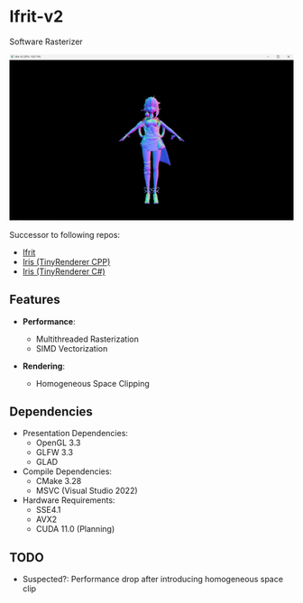 # Ifrit-v2

Software Rasterizer 

![](img/demo.jpg)



Successor to following repos:
 - [Ifrit](https://github.com/Aeroraven/Ifrit)
 - [Iris (TinyRenderer CPP)](https://github.com/Aeroraven/Stargazer/tree/main/ComputerGraphics/Iris)
 - [Iris (TinyRenderer C#)](https://github.com/Aeroraven/Stargazer/tree/main/ComputerGraphics/TinyRenderer)



## Features

- **Performance**:
	- Multithreaded Rasterization
	- SIMD Vectorization

- **Rendering**:
	- Homogeneous Space Clipping


## Dependencies

- Presentation Dependencies:
	- OpenGL 3.3
	- GLFW 3.3
	- GLAD
- Compile Dependencies:
	- CMake 3.28
	- MSVC (Visual Studio 2022)
- Hardware Requirements:
	- SSE4.1
	- AVX2
	- CUDA 11.0 (Planning)

## TODO
- Suspected?: Performance drop after introducing homogeneous space clip